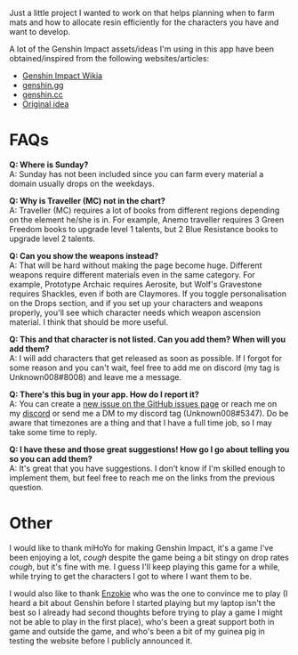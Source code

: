 Just a little project I wanted to work on that helps planning when to farm mats and how to allocate resin efficiently for the characters you have and want to develop.

A lot of the Genshin Impact assets/ideas I'm using in this app have been obtained/inspired from the following websites/articles:
- [Genshin Impact Wikia](https://genshin-impact.fandom.com/wiki/Genshin_Impact_Wiki)
- [genshin.gg](https://genshin.gg/)
- [genshin.cc](https://genshin.cc/)
- [Original idea](https://www.reddit.com/r/Genshin_Impact/comments/jcgfh8/daily_domain_drop_cheat_sheet/)

# FAQs
**Q: Where is Sunday?**  
A: Sunday has not been included since you can farm every material a domain usually drops on the weekdays.

**Q: Why is Traveller (MC) not in the chart?**  
A: Traveller (MC) requires a lot of books from different regions depending on the element he/she is in. For example, Anemo traveller requires 3 Green Freedom books to upgrade level 1 talents, but 2 Blue Resistance books to upgrade level 2 talents.

**Q: Can you show the weapons instead?**  
A: That will be hard without making the page become huge. Different weapons require different materials even in the same category. For example, Prototype Archaic requires Aerosite, but Wolf's Gravestone requires Shackles, even if both are Claymores. If you toggle personalisation on the Drops section, and if you set up your characters and weapons properly, you'll see which character needs which weapon ascension material. I think that should be more useful.

**Q: This and that character is not listed. Can you add them? When will you add them?**  
A: I will add characters that get released as soon as possible. If I forgot for some reason and you can't wait, feel free to add me on discord (my tag is Unknown008#8008) and leave me a message.

**Q: There's this bug in your app. How do I report it?**  
A: You can create a [new issue on the GitHub issues page](https://github.com/Unknown008/genshin-mats/issues/new) or reach me on my [discord](https://discord.gg/UsMBKxa) or send me a DM to my discord tag (Unknown008#5347). Do be aware that timezones are a thing and that I have a full time job, so I may take some time to reply.

**Q: I have these and those great suggestions! How go I go about telling you so you can add them?**  
A: It's great that you have suggestions. I don't know if I'm skilled enough to implement them, but feel free to reach me on the links from the previous question.

# Other  
I would like to thank miHoYo for making Genshin Impact, it's a game I've been enjoying a lot, *cough* despite the game being a bit stingy on drop rates *cough*, but it's fine with me. I guess I'll keep playing this game for a while, while trying to get the characters I got to where I want them to be.  

I would also like to thank [Enzokie](https://github.com/orgs/ProjectDex/people/rhexgomez) who was the one to convince me to play (I heard a bit about Genshin before I started playing but my laptop isn't the best so I already had second thoughts before trying to play a game I might not be able to play in the first place), who's been a great support both in game and outside the game, and who's been a bit of my guinea pig in testing the website before I publicly announced it.
